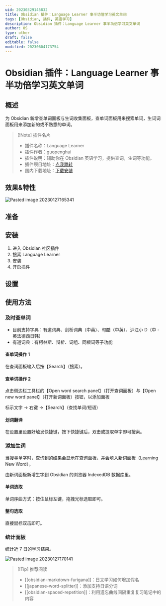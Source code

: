 ```yaml
---
uid: 20230329145832
title: Obsidian 插件：Language Learner 事半功倍学习英文单词
tags: [Obsidian, 插件, 英语学习]
description: Obsidian 插件：Language Learner 事半功倍学习英文单词
author: OS
type: other
draft: false
editable: false
modified: 20230604173754
---
```


# Obsidian 插件：Language Learner 事半功倍学习英文单词

## 概述

为 Obsidian 新增查单词面板与生词收集面板，查单词面板用来搜索单词，生词词面板用来添加新的或不熟悉的单词。

> [!Note] 插件名片
> - 插件名称：Language Learner
> - 插件作者：guopenghui
> - 插件说明：辅助你在 Obsidian 英语学习，提供查词，生词等功能。
> - 插件项目地址：[点我跳转](https://github.com/guopenghui/obsidian-language-learner)
> - 国内下载地址：[下载安装](https://pkmer.cn/products/plugin/pluginMarket/?obsidian-language-learner)

## 效果&特性

![Pasted image 20230127165341](https://cdn.pkmer.cn/images/b50801650322a416bb4ef9b9acfc5681_MD5.png!pkmer)

## 准备

## 安装

1. 进入 Obsidian 社区插件
2. 搜索 Language Learner
3. 安装
4. 开启插件

## 设置

## 使用方法

### 及时查单词

- 目前支持字典：有道词典、剑桥词典（中英）、句酷（中英）、沪江小 D（中 - 英法德西日韩）
- 有道词典：有柯林斯、辩析、词组、同根词等子功能

#### 查单词操作 1

在查词面板输入后按【Search】（搜索）。

#### 查单词操作 2

点击侧边栏工具栏的【Open word search panel】（打开查词面板）与【Open new word panel】（打开新词面板）按钮，以添加面板

标示文字 → 右键 →【Search】（查找单词/短语）

#### 划词翻译

在设置里设置好触发快捷键，按下快捷键后，双击或提取单字即可搜索。

### 添加生词

当搜寻单字时，查询到的结果会显示在查询面板，并会填入新词面板（Learning New Word）。

由新词面板新增生字到 Obsidian 的浏览器 IndexedDB 数据库里。

#### 单词选取

单词序曲方式：按住鼠标左键，拖拽光标选取即可。

#### 整句选取

直接鼠标双击即可。

### 统计面板

统计近 7 日的学习结果。

![Pasted image 20230127170141](https://cdn.pkmer.cn/images/abc76970241b39177e0cca101046d36d_MD5.png!pkmer)

> [!Tip] 推荐阅读
> - [[obsidian-markdown-furigana]]：日文学习如何增加假名
> - [[japanese-word-splitter]]：添加支持日语分词
> - [[obsidian-spaced-repetition]]：利用遗忘曲线间隔重复复习笔记中的内容